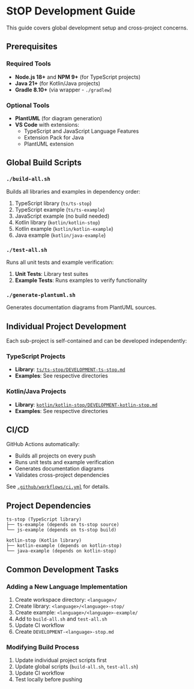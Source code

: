 # StOP Development Guide

This guide covers global development setup and cross-project concerns.

## Prerequisites

### Required Tools
- **Node.js 18+** and **NPM 9+** (for TypeScript projects)
- **Java 21+** (for Kotlin/Java projects)  
- **Gradle 8.10+** (via wrapper - `./gradlew`)

### Optional Tools
- **PlantUML** (for diagram generation)
- **VS Code** with extensions:
  - TypeScript and JavaScript Language Features
  - Extension Pack for Java
  - PlantUML extension

## Global Build Scripts

### `./build-all.sh`
Builds all libraries and examples in dependency order:
1. TypeScript library (`ts/ts-stop`)
2. TypeScript example (`ts/ts-example`) 
3. JavaScript example (no build needed)
4. Kotlin library (`kotlin/kotlin-stop`)
5. Kotlin example (`kotlin/kotlin-example`)
6. Java example (`kotlin/java-example`)

### `./test-all.sh`  
Runs all unit tests and example verification:
1. **Unit Tests**: Library test suites
2. **Example Tests**: Runs examples to verify functionality

### `./generate-plantuml.sh`
Generates documentation diagrams from PlantUML sources.

## Individual Project Development

Each sub-project is self-contained and can be developed independently:

### TypeScript Projects
- **Library**: [`ts/ts-stop/DEVELOPMENT-ts-stop.md`](ts/ts-stop/DEVELOPMENT-ts-stop.md)
- **Examples**: See respective directories

### Kotlin/Java Projects  
- **Library**: [`kotlin/kotlin-stop/DEVELOPMENT-kotlin-stop.md`](kotlin/kotlin-stop/DEVELOPMENT-kotlin-stop.md)
- **Examples**: See respective directories

## CI/CD

GitHub Actions automatically:
- Builds all projects on every push
- Runs unit tests and example verification
- Generates documentation diagrams
- Validates cross-project dependencies

See [`.github/workflows/ci.yml`](.github/workflows/ci.yml) for details.

## Project Dependencies

```
ts-stop (TypeScript library)
├── ts-example (depends on ts-stop source)
└── js-example (depends on ts-stop build)

kotlin-stop (Kotlin library)  
├── kotlin-example (depends on kotlin-stop)
└── java-example (depends on kotlin-stop)
```

## Common Development Tasks

### Adding a New Language Implementation
1. Create workspace directory: `<language>/`
2. Create library: `<language>/<language>-stop/`
3. Create example: `<language>/<language>-example/`
4. Add to `build-all.sh` and `test-all.sh`
5. Update CI workflow
6. Create `DEVELOPMENT-<language>-stop.md`

### Modifying Build Process
1. Update individual project scripts first
2. Update global scripts (`build-all.sh`, `test-all.sh`)
3. Update CI workflow
4. Test locally before pushing